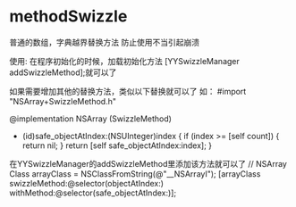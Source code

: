 # methodSwizzle

普通的数组，字典越界替换方法
防止使用不当引起崩溃

使用:
在程序初始化的时候，加载初始化方法
  [YYSwizzleManager addSwizzleMethod];就可以了
  
  如果需要增加其他的替换方法，类似以下替换就可以了
  如：
  #import "NSArray+SwizzleMethod.h"

@implementation NSArray (SwizzleMethod)

- (id)safe_objectAtIndex:(NSUInteger)index
{
    if (index >= [self count]) {
        return nil;
    }
    return [self safe_objectAtIndex:index];
}

在YYSwizzleManager的addSwizzleMethod里添加该方法就可以了
  // NSArray
    Class arrayClass = NSClassFromString(@"__NSArrayI");
    [arrayClass swizzleMethod:@selector(objectAtIndex:) withMethod:@selector(safe_objectAtIndex:)];
